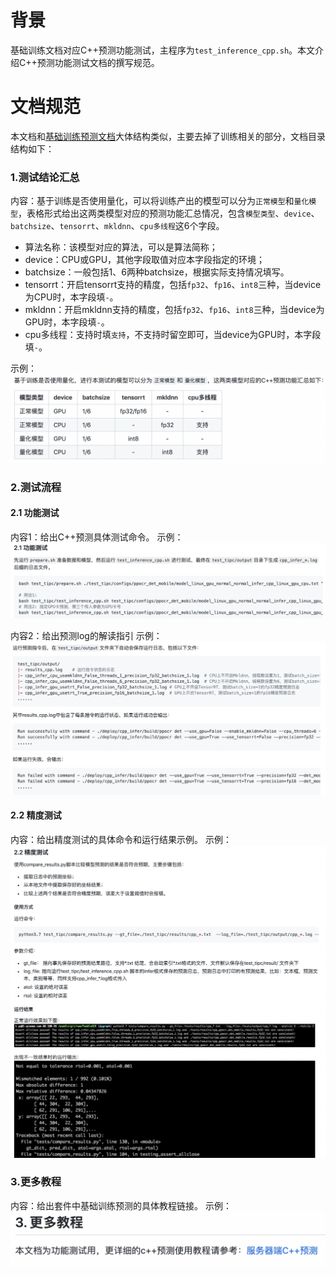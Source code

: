 # 背景

基础训练文档对应C++预测功能测试，主程序为`test_inference_cpp.sh`。本文介绍C++预测功能测试文档的撰写规范。

# 文档规范

本文档和[基础训练预测文档]()大体结构类似，主要去掉了训练相关的部分，文档目录结构如下：

### 1.测试结论汇总

内容：基于训练是否使用量化，可以将训练产出的模型可以分为`正常模型`和`量化模型`，表格形式给出这两类模型对应的预测功能汇总情况，包含`模型类型`、`device`、`batchsize`、`tensorrt`、`mkldnn`、`cpu多线程`这6个字段。
	
- 算法名称：该模型对应的算法，可以是算法简称；
- device：CPU或GPU，其他字段取值对应本字段指定的环境；
- batchsize：一般包括1、6两种batchsize，根据实际支持情况填写。
- tensorrt：开启tensorrt支持的精度，包括`fp32`、`fp16`、`int8`三种，当device为CPU时，本字段填`-`。
- mkldnn：开启mkldnn支持的精度，包括`fp32`、`fp16`、`int8`三种，当device为GPU时，本字段填`-`。
- cpu多线程：支持时填`支持`，不支持时留空即可，当device为GPU时，本字段填`-`。

示例：
![](images/tipc_cpp_infer_table.png)


### 2.测试流程
#### 2.1 功能测试
内容1：给出C++预测具体测试命令。
示例：
![](images/tipc_cpp_infer_shell.png)

内容2：给出预测log的解读指引
示例：
![](images/tipc_cpp_infer_output.png)

#### 2.2 精度测试
内容：给出精度测试的具体命令和运行结果示例。
示例：
![](images/tipc_infer_compare_results.png)

### 3.更多教程
内容：给出套件中基础训练预测的具体教程链接。
示例：
![](images/tipc_cpp_infer_more.png)
